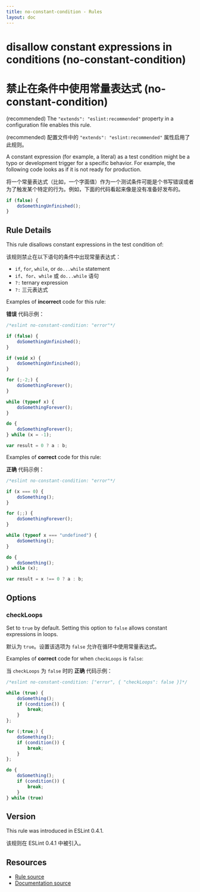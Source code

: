 ```yaml
---
title: no-constant-condition - Rules
layout: doc
---
```

<!-- Note: No pull requests accepted for this file. See README.md in the root directory for details. -->

# disallow constant expressions in conditions (no-constant-condition)

# 禁止在条件中使用常量表达式 (no-constant-condition)

(recommended) The `"extends": "eslint:recommended"` property in a configuration file enables this rule.

(recommended) 配置文件中的 `"extends": "eslint:recommended"` 属性启用了此规则。

A constant expression (for example, a literal) as a test condition might be a typo or development trigger for a specific behavior. For example, the following code looks as if it is not ready for production.

将一个常量表达式（比如，一个字面值）作为一个测试条件可能是个书写错误或者为了触发某个特定的行为。例如，下面的代码看起来像是没有准备好发布的。

```js
if (false) {
    doSomethingUnfinished();
}
```

## Rule Details

This rule disallows constant expressions in the test condition of:

该规则禁止在以下语句的条件中出现常量表达式：

* `if`, `for`, `while`, or `do...while` statement
* `if`、`for`、`while` 或 `do...while` 语句
* `?:` ternary expression
* `?:` 三元表达式

Examples of **incorrect** code for this rule:

**错误** 代码示例：

```js
/*eslint no-constant-condition: "error"*/

if (false) {
    doSomethingUnfinished();
}

if (void x) {
    doSomethingUnfinished();
}

for (;-2;) {
    doSomethingForever();
}

while (typeof x) {
    doSomethingForever();
}

do {
    doSomethingForever();
} while (x = -1);

var result = 0 ? a : b;
```

Examples of **correct** code for this rule:

**正确** 代码示例：

```js
/*eslint no-constant-condition: "error"*/

if (x === 0) {
    doSomething();
}

for (;;) {
    doSomethingForever();
}

while (typeof x === "undefined") {
    doSomething();
}

do {
    doSomething();
} while (x);

var result = x !== 0 ? a : b;
```

## Options

### checkLoops

Set to `true` by default. Setting this option to `false` allows constant expressions in loops.

默认为 `true`。设置该选项为 `false` 允许在循环中使用常量表达式。

Examples of **correct** code for when `checkLoops` is `false`:

当 `checkLoops` 为 `false` 时的 **正确** 代码示例：

```js
/*eslint no-constant-condition: ["error", { "checkLoops": false }]*/

while (true) {
    doSomething();
    if (condition()) {
        break;
    }
};

for (;true;) {
    doSomething();
    if (condition()) {
        break;
    }
};

do {
    doSomething();
    if (condition()) {
        break;
    }
} while (true)
```

## Version

This rule was introduced in ESLint 0.4.1.

该规则在 ESLint 0.4.1 中被引入。

## Resources

* [Rule source](https://github.com/eslint/eslint/tree/master/lib/rules/no-constant-condition.js)
* [Documentation source](https://github.com/eslint/eslint/tree/master/docs/rules/no-constant-condition.md)
